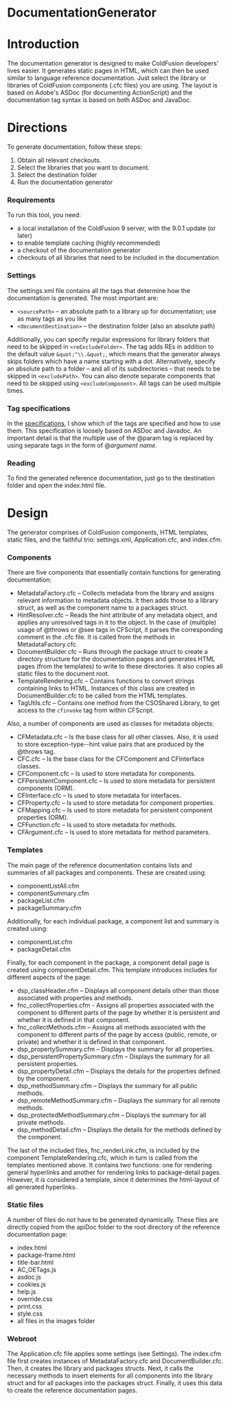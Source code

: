 DocumentationGenerator
======================

# Introduction

The documentation generator is designed to make ColdFusion developers' lives easier. It generates static pages in HTML, which can then be used similar to language reference documentation. Just select the library or libraries of ColdFusion components (.cfc files) you are using.
The layout is based on Adobe's ASDoc (for documenting ActionScript) and the documentation tag syntax is based on both ASDoc and JavaDoc.

# Directions

To generate documentation, follow these steps:

  1. Obtain all relevant checkouts.
  2. Select the libraries that you want to document.
  3. Select the destination folder
  4. Run the documentation generator

### Requirements

To run this tool, you need:

  * a local installation of the ColdFusion 9 server, with the 9.0.1 update (or later)
  * to enable template caching (highly recommended)
  * a checkout of the documentation generator
  * checkouts of all libraries that need to be included in the documentation

### Settings

The settings.xml file contains all the tags that determine how the documentation is generated. The most important are:

  * `<sourcePath>` – an absolute path to a library up for documentation; use as many tags as you like
  * `<documentDestination>` – the destination folder (also an absolute path)

Additionally, you can specify regular expressions for library folders that need to be skipped in `<reExcludeFolder>`. The tag adds REs in addition to the default value `&quot;^\\.&quot;`, which means that the generator always skips folders which have a name starting with a dot. Alternatively, specify an absolute path to a folder – and all of its subdirectories – that needs to be skipped in `<excludePath>`. You can also denote separate components that need to be skipped using `<excludeComponent>`. All tags can be used multiple times.

### Tag specifications

In the [specifications][1], I show which of the tags are specified and how to use them. This specification is loosely based on ASDoc and Javadoc. An important detail is that the multiple use of the @param tag is replaced by using separate tags in the form of @_argument name_.

### Reading

To find the generated reference documentation, just go to the destination folder and open the index.html file.

# Design

The generator comprises of ColdFusion components, HTML templates, static files, and the faithful trio: settings.xml, Application.cfc, and index.cfm.

### Components

There are five components that essentially contain functions for generating documentation:

  * MetadataFactory.cfc – Collects metadata from the library and assigns relevant information to metadata objects. It then adds those to a library struct, as well as the component name to a packages struct.
  * HintResolver.cfc – Reads the hint attribute of any metadata object, and applies any unresolved tags in it to the object. In the case of (multiple) usage of @throws or @see tags in CFScript, it parses the corresponding comment in the .cfc file. It is called from the methods in MetadataFactory.cfc.
  * DocumentBuilder.cfc – Runs through the package struct to create a directory structure for the documentation pages and generates HTML pages (from the templates) to write to these directories. It also copies all static files to the document root.
  * TemplateRendering.cfc – Contains functions to convert strings containing links to HTML. Instances of this class are created in DocumentBuilder.cfc to be called from the HTML templates.
  * TagUtils.cfc – Contains one method from the CSOShared Library, to get access to the `cfinvoke` tag from within CFScript.

Also, a number of components are used as classes for metadata objects:

  * CFMetadata.cfc – Is the base class for all other classes. Also, it is used to store exception-type--hint value pairs that are produced by the @throws tag.
  * CFC.cfc – Is the base class for the CFComponent and CFInterface classes.
  * CFComponent.cfc – Is used to store metadata for components.
  * CFPersistentComponent.cfc – Is used to store metadata for persistent components (ORM).
  * CFInterface.cfc – Is used to store metadata for interfaces.
  * CFProperty.cfc – Is used to store metadata for component properties.
  * CFMapping.cfc – Is used to store metadata for persistent component properties (ORM).
  * CFFunction.cfc – Is used to store metadata for methods.
  * CFArgument.cfc – Is used to store metadata for method parameters.

### Templates

The main page of the reference documentation contains lists and summaries of all packages and components. These are created using:

  * componentListAll.cfm
  * componentSummary.cfm
  * packageList.cfm
  * packageSummary.cfm

Additionally, for each individual package, a component list and summary is created using:

  * componentList.cfm
  * packageDetail.cfm

Finally, for each component in the package, a component detail page is created using componentDetail.cfm. This template introduces includes for different aspects of the page:

  * dsp_classHeader.cfm – Displays all component details other than those associated with properties and methods.
  * fnc_collectProperties.cfm - Assigns all properties associated with the component to different parts of the page by whether it is persistent and whether it is defined in that component.
  * fnc_collectMethods.cfm – Assigns all methods associated with the component to different parts of the page by access (public, remote, or private) and whether it is defined in that component.
  * dsp_propertySummary.cfm – Displays the summary for all properties.
  * dsp_persistentPropertySummary.cfm – Displays the summary for all persistent properties.
  * dsp_propertyDetail.cfm – Displays the details for the properties defined by the component.
  * dsp_methodSummary.cfm – Displays the summary for all public methods.
  * dsp_remoteMethodSummary.cfm – Displays the summary for all remote methods.
  * dsp_protectedMethodSummary.cfm – Displays the summary for all private methods.
  * dsp_methodDetail.cfm – Displays the details for the methods defined by the component.

The last of the included files, fnc_renderLink.cfm, is included by the component TemplateRendering.cfc, which in turn is called from the templates mentioned above. It contains two functions: one for rendering general hyperlinks and another for rendering links to package-detail pages. However, it _is_ considered a template, since it determines the html-layout of all generated hyperlinks.

### Static files

A number of files do not have to be generated dynamically. These files are directly copied from the apiDoc folder to the root directory of the reference documentation page:

  * index.html
  * package-frame.html
  * title-bar.html
  * AC_OETags.js
  * asdoc.js
  * cookies.js
  * help.js
  * override.css
  * print.css
  * style.css
  * all files in the images folder

### Webroot

The Application.cfc file applies some settings (see Settings). The index.cfm file first creates instances of MetadataFactory.cfc and DocumentBuilder.cfc. Then, it creates the library and packages structs. Next, it calls the necessary methods to insert elements for all components into the library struct and for all packages into the packages struct. Finally, it uses this data to create the reference documentation pages.

   [1]: ColdFusion%20Tag%20Specifications.md
